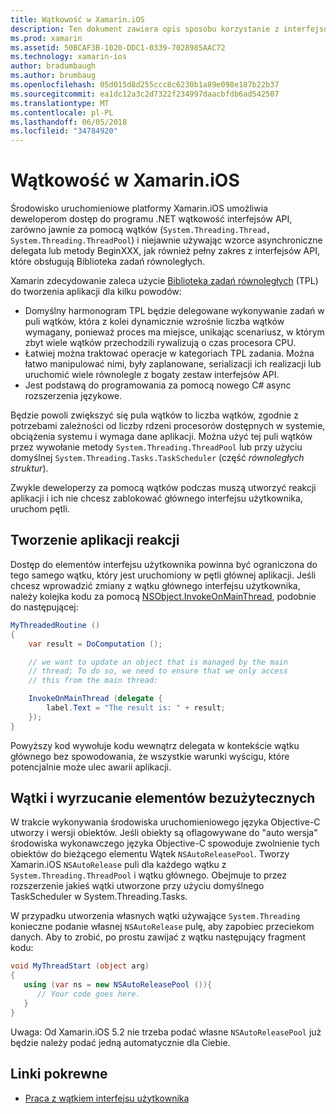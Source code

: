 ```yaml
---
title: Wątkowość w Xamarin.iOS
description: Ten dokument zawiera opis sposobu korzystanie z interfejsów API System.Threading w aplikacji platformy Xamarin.iOS. Biblioteka zadań równoległych, tworzenie reakcji aplikacji i wyrzucanie elementów bezużytecznych zawarto informacje.
ms.prod: xamarin
ms.assetid: 50BCAF3B-1020-DDC1-0339-7028985AAC72
ms.technology: xamarin-ios
author: bradumbaugh
ms.author: brumbaug
ms.openlocfilehash: 05d015d8d255ccc8c6230b1a89e098e187b22b37
ms.sourcegitcommit: ea1dc12a3c2d7322f234997daacbfdb6ad542507
ms.translationtype: MT
ms.contentlocale: pl-PL
ms.lasthandoff: 06/05/2018
ms.locfileid: "34784920"
---
```

# <a name="threading-in-xamarinios"></a>Wątkowość w Xamarin.iOS

Środowisko uruchomieniowe platformy Xamarin.iOS umożliwia deweloperom dostęp do programu .NET wątkowość interfejsów API, zarówno jawnie za pomocą wątków (`System.Threading.Thread, System.Threading.ThreadPool`) i niejawnie używając wzorce asynchroniczne delegata lub metody BeginXXX, jak również pełny zakres z interfejsów API, które obsługują Biblioteka zadań równoległych.



Xamarin zdecydowanie zaleca użycie [Biblioteka zadań równoległych](http://msdn.microsoft.com/library/dd460717.aspx) (TPL) do tworzenia aplikacji dla kilku powodów:
-  Domyślny harmonogram TPL będzie delegowane wykonywanie zadań w puli wątków, która z kolei dynamicznie wzrośnie liczba wątków wymagany, ponieważ proces ma miejsce, unikając scenariusz, w którym zbyt wiele wątków przechodzili rywalizują o czas procesora CPU. 
-  Łatwiej można traktować operacje w kategoriach TPL zadania. Można łatwo manipulować nimi, były zaplanowane, serializacji ich realizacji lub uruchomić wiele równolegle z bogaty zestaw interfejsów API. 
-  Jest podstawą do programowania za pomocą nowego C# async rozszerzenia językowe. 


Będzie powoli zwiększyć się pula wątków to liczba wątków, zgodnie z potrzebami zależności od liczby rdzeni procesorów dostępnych w systemie, obciążenia systemu i wymaga dane aplikacji. Można użyć tej puli wątków przez wywołanie metody `System.Threading.ThreadPool` lub przy użyciu domyślnej `System.Threading.Tasks.TaskScheduler` (część *równoległych struktur*).

Zwykle deweloperzy za pomocą wątków podczas muszą utworzyć reakcji aplikacji i ich nie chcesz zablokować głównego interfejsu użytkownika, uruchom pętli.

 <a name="Developing_Responsive_Applications" />


## <a name="developing-responsive-applications"></a>Tworzenie aplikacji reakcji

Dostęp do elementów interfejsu użytkownika powinna być ograniczona do tego samego wątku, który jest uruchomiony w pętli głównej aplikacji. Jeśli chcesz wprowadzić zmiany z wątku głównego interfejsu użytkownika, należy kolejka kodu za pomocą [NSObject.InvokeOnMainThread](https://developer.xamarin.com/api/type/Foundation.NSObject/), podobnie do następującej:

```csharp
MyThreadedRoutine ()  
{  
    var result = DoComputation ();  

    // we want to update an object that is managed by the main
    // thread; To do so, we need to ensure that we only access
    // this from the main thread:

    InvokeOnMainThread (delegate {  
        label.Text = "The result is: " + result;  
    });
}
```

Powyższy kod wywołuje kodu wewnątrz delegata w kontekście wątku głównego bez spowodowania, że wszystkie warunki wyścigu, które potencjalnie może ulec awarii aplikacji.

 <a name="Threading_and_Garbage_Collection" />


## <a name="threading-and-garbage-collection"></a>Wątki i wyrzucanie elementów bezużytecznych

W trakcie wykonywania środowiska uruchomieniowego języka Objective-C utworzy i wersji obiektów. Jeśli obiekty są oflagowywane do "auto wersja" środowiska wykonawczego języka Objective-C spowoduje zwolnienie tych obiektów do bieżącego elementu Wątek `NSAutoReleasePool`. Tworzy Xamarin.iOS `NSAutoRelease` puli dla każdego wątku z `System.Threading.ThreadPool` i wątku głównego. Obejmuje to przez rozszerzenie jakieś wątki utworzone przy użyciu domyślnego TaskScheduler w System.Threading.Tasks.

W przypadku utworzenia własnych wątki używające `System.Threading` konieczne podanie własnej `NSAutoRelease` pulę, aby zapobiec przeciekom danych. Aby to zrobić, po prostu zawijać z wątku następujący fragment kodu:

```csharp
void MyThreadStart (object arg)
{
   using (var ns = new NSAutoReleasePool ()){
      // Your code goes here.
   }
}
```

Uwaga: Od Xamarin.iOS 5.2 nie trzeba podać własne `NSAutoReleasePool` już będzie należy podać jedną automatycznie dla Ciebie.


## <a name="related-links"></a>Linki pokrewne

- [Praca z wątkiem interfejsu użytkownika](~/ios/user-interface/ios-ui/ui-thread.md)
